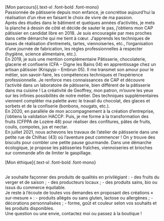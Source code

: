 [Mon parcours]{.text-xl .font-bold .font-mono}
<br>
Passionnée de pâtisserie depuis mon enfance, je concrétise aujourd’hui la réalisation d’un rêve en faisant le choix de vivre de ma passion.<br>
Après des études dans le bâtiment et quelques années d’activités, je mets la planche à dessin de côté et décide de sauter le pas, j’obtiens mon CAP pâtissier en candidat libre en 2018. Je suis encouragée par mes proches dans cette démarche qui me tient à cœur. J’apprends les techniques de bases de réalisation d’entremets, tartes, viennoiseries, etc., l’organisation d’une journée de fabrication, les règles professionnelles à respecter (hygiène, science alimentaire, etc.).<br>
En 2019, je suis une mention complémentaire Pâtisserie, chocolaterie, glacerie et confiserie (CFA – Digne les Bains 04) en apprentissage chez un artisan pâtissier (Krispyjo – Embrun 05). Il me transmet son amour pour le métier, son savoir-faire, les compétences techniques et l’expérience professionnelle. Je renforce mes connaissances de CAP et découvre l’activité dans un laboratoire de pâtisserie, bien différent de la pâtisserie dans ma cuisine ! La créativité de Geoffrey, mon patron, m’ouvre les yeux sur les infinies possibilités de notre métier. Des techniques supplémentaires viennent compléter ma palette avec le travail du chocolat, des glaces et sorbets et de la confiserie (bonbons, nougats, etc.).<br>
En 2020, en parallèle de mon accompagnement à la création d’entreprise, j’obtiens la validation HACCP. Puis, je me forme à la transformation des fruits (CFPPA de Lozère 48) pour réaliser des confitures, pâtes de fruits, coulis, compotes, jus et nectar.<br>
En juillet 2021, nous achevons les travaux de l’atelier de pâtisserie dans une petite rue de Chilhac (43) où l’aventure peut commencer ! On y trouve des biscuits pour combler une petite pause gourmande. Dans une démarche écologique, je propose les pâtisseries fraîches, viennoiseries et brioches sur commande afin de limiter le gaspillage.
<br>

[Mon éthique]{.text-xl .font-bold .font-mono}<br><br>

Je souhaite façonner des produits de qualités en privilégiant :
    - des fruits du verger et de saison ;
    - des producteurs locaux ;
    - des produits sains, bio ou issus du commerce équitable.<br>
Je reste à l’écoute de toutes vos demandes en proposant des créations « sur-mesure » :
    - produits allégés ou sans gluten, lactose ou allergènes ;
    - décorations personnalisées ;
    - forme, goût et couleur selon vos souhaits et les produits disponibles.<br>
Une question ou une envie, contactez moi ou passez à la boutique !
